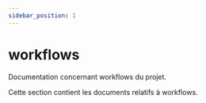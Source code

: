 ```yaml
---
sidebar_position: 1
---
```


# workflows

Documentation concernant workflows du projet.

Cette section contient les documents relatifs à workflows.

